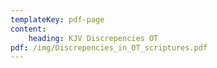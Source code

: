 ```yaml
---
templateKey: pdf-page
content:
    heading: KJV Discrepencies OT
pdf: /img/Discrepencies_in_OT_scriptures.pdf
---
```

